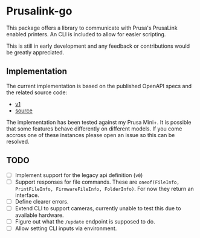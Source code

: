 # Prusalink-go

This package offers a library to communicate with Prusa's PrusaLink enabled printers. An CLI is included to allow for easier scripting.

This is still in early development and any feedback or contributions would be greatly appreciated.

## Implementation

The current implementation is based on the published OpenAPI specs and the related source code:

- [v1](https://github.com/prusa3d/Prusa-Link-Web/blob/master/spec/openapi.yaml)
- [source](https://github.com/prusa3d/Prusa-Firmware-Buddy/blob/master/lib/WUI/link_content/prusa_link_api_v1.cpp)

The implementation has been tested against my Prusa Mini+. It is possible that some features behave differently on different models. If you come accross one of these instances please open an issue so this can be resolved.

## TODO

- [ ] Implement support for the legacy api definition (`v0`)
- [ ] Support responses for file commands. These are `oneof(FileInfo, PrintFileInfo, FirmwareFileInfo, FolderInfo)`. For now they return an interface.
- [ ] Define clearer errors.
- [ ] Extend CLI to support cameras, currently unable to test this due to available hardware.
- [ ] Figure out what the `/update` endpoint is supposed to do.
- [ ] Allow setting CLI inputs via environment.
